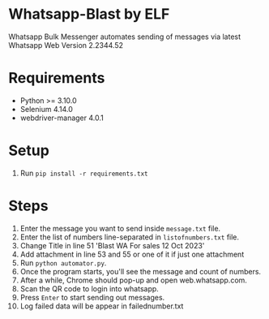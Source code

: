 # Whatsapp-Blast by ELF

Whatsapp Bulk Messenger automates sending of messages via latest Whatsapp Web Version 2.2344.52

# Requirements

*  Python >= 3.10.0
*  Selenium 4.14.0
*  webdriver-manager 4.0.1

# Setup

1. Run `pip install -r requirements.txt`

# Steps

1. Enter the message you want to send inside `message.txt` file.
2. Enter the list of numbers line-separated in `listofnumbers.txt` file.
3. Change Title in line 51 'Blast WA For sales 12 Oct 2023'
4. Add attachment in line 53 and 55 or one of it if just one attachment
5. Run `python automator.py`.
6. Once the program starts, you'll see the message and count of numbers.
7. After a while, Chrome should pop-up and open web.whatsapp.com.
8. Scan the QR code to login into whatsapp.
9. Press `Enter` to start sending out messages.
10. Log failed data will be appear in failednumber.txt


